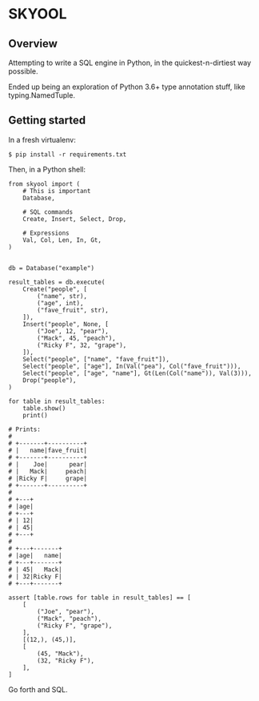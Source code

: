 
# SKYOOL


## Overview

Attempting to write a SQL engine in Python, in the quickest-n-dirtiest way possible.

Ended up being an exploration of Python 3.6+ type annotation stuff, like typing.NamedTuple.


## Getting started

In a fresh virtualenv:

    $ pip install -r requirements.txt

Then, in a Python shell:

    from skyool import (
        # This is important
        Database,

        # SQL commands
        Create, Insert, Select, Drop,

        # Expressions
        Val, Col, Len, In, Gt,
    )


    db = Database("example")

    result_tables = db.execute(
        Create("people", [
            ("name", str),
            ("age", int),
            ("fave_fruit", str),
        ]),
        Insert("people", None, [
            ("Joe", 12, "pear"),
            ("Mack", 45, "peach"),
            ("Ricky F", 32, "grape"),
        ]),
        Select("people", ["name", "fave_fruit"]),
        Select("people", ["age"], In(Val("pea"), Col("fave_fruit"))),
        Select("people", ["age", "name"], Gt(Len(Col("name")), Val(3))),
        Drop("people"),
    )

    for table in result_tables:
        table.show()
        print()

    # Prints:
    #
    # +-------+----------+
    # |   name|fave_fruit|
    # +-------+----------+
    # |    Joe|      pear|
    # |   Mack|     peach|
    # |Ricky F|     grape|
    # +-------+----------+
    #
    # +---+
    # |age|
    # +---+
    # | 12|
    # | 45|
    # +---+
    #
    # +---+-------+
    # |age|   name|
    # +---+-------+
    # | 45|   Mack|
    # | 32|Ricky F|
    # +---+-------+

    assert [table.rows for table in result_tables] == [
        [
            ("Joe", "pear"),
            ("Mack", "peach"),
            ("Ricky F", "grape"),
        ],
        [(12,), (45,)],
        [
            (45, "Mack"),
            (32, "Ricky F"),
        ],
    ]

Go forth and SQL.
